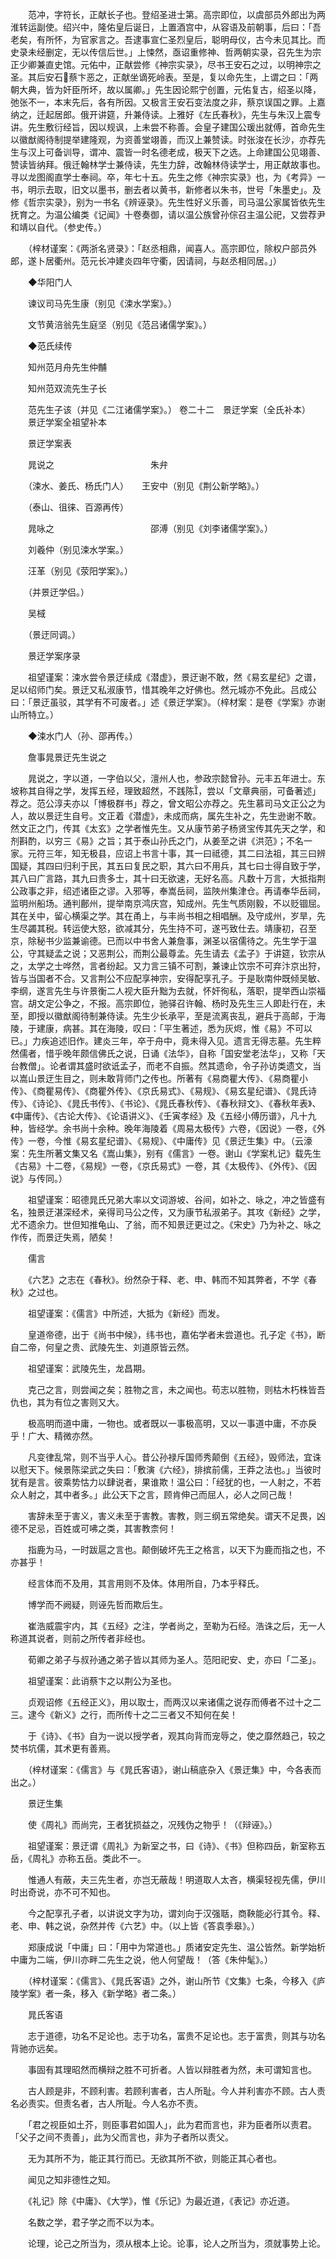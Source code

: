 <!-- { "loadSidebar": true } -->
　　范冲，字符长，正献长子也。登绍圣进士第。高宗即位，以虞部员外郎出为两淮转运副使。绍兴中，隆佑皇后诞日，上置酒宫中，从容语及前朝事，后曰：「吾老矣，有所怀，为官家言之。吾逮事宣仁圣烈皇后，聪明母仪，古今未见其比。而史录未经删定，无以传信后世。」上悚然，亟诏重修神、哲两朝实录，召先生为宗正少卿兼直史馆。元佑中，正献尝修《神宗实录》，尽书王安石之过，以明神宗之圣。其后安石蔡卞恶之，正献坐谪死岭表。至是，复以命先生，上谓之曰：「两朝大典，皆为奸臣所坏，故以属卿。」先生因论熙宁创置，元佑复古，绍圣以降，弛张不一，本末先后，各有所因。又极言王安石变法度之非，蔡京误国之罪。上嘉纳之，迁起居郎。俄开讲筵，升兼侍读。上雅好《左氏春秋》，先生与朱汉上震专讲。先生敷衍经旨，因以规讽，上未尝不称善。会皇子建国公瑗出就傅，首命先生以徽猷阁待制提举建隆观，为资善堂翊善，而汉上兼赞读。时张浚在长沙，亦荐先生与汉上可备训导，谓冲、震皆一时名德老成，极天下之选。上命建国公见翊善、赞读皆纳拜。俄迁翰林学士兼侍读，先生力辞，改翰林侍读学士，用正献故事也。寻以龙图阁直学士奉祠。卒，年七十五。先生之修《神宗实录》也，为《考异》一书，明示去取，旧文以墨书，删去者以黄书，新修者以朱书，世号「朱墨史」。及修《哲宗实录》，别为一书名《辨诬录》。先生性好义乐善，司马温公家属皆依先生抚育之。为温公编类《记闻》十卷奏御，请以温公族曾孙倧召主温公祀，又尝荐尹和靖以自代。（参史传。）

　　（梓材谨案：《两浙名贤录》：「赵丞相鼎，闻喜人。高宗即位，除权户部员外郎，遂卜居衢州。范元长冲建炎四年守衢，因请祠，与赵丞相同居。」）

　　◆华阳门人

　　谏议司马先生康（别见《涑水学案》。）

　　文节黄涪翁先生庭坚（别见《范吕诸儒学案》。）

　　◆范氏续传

　　知州范月舟先生仲黼

　　知州范双流先生子长

　　范先生子该（并见《二江诸儒学案》。）
卷二十二　景迂学案（全氏补本）
　　景迂学案全祖望补本

　　景迂学案表

　　晁说之　　　　　　　　　　　朱弁

　　（涑水、姜氏、杨氏门人）　　王安中（别见《荆公新学略》。）　

　　（泰山、徂徕、百源再传）

　　晁咏之　　　　　　　　　　　邵溥（别见《刘李诸儒学案》。）

　　刘羲仲（别见涑水学案。）

　　汪革（别见《荥阳学案》。）

　　（并景迂学侣。）

　　吴棫

　　（景迂同调。）

　　景迂学案序录

　　祖望谨案：涑水尝令景迂续成《潜虚》，景迂谢不敢，然《易玄星纪》之谱，足以绍师门矣。景迂又私淑康节，惜其晚年之好佛也。然元城亦不免此。吕成公曰：「景迂虽驳，其学有不可废者。」述《景迂学案》。（梓材案：是卷《学案》亦谢山所特立。）

　　◆涑水门人（孙、邵再传。）

　　詹事晁景迂先生说之

　　晁说之，字以道，一字伯以父，澶州人也，参政宗懿曾孙。元丰五年进士。东坡称其自得之学，发挥五经，理致超然，不践陈，尝以「文章典丽，可备著述」荐之。范公淳夫亦以「博极群书」荐之，曾文昭公亦荐之。先生慕司马文正公之为人，故以景迂生自号。文正着《潜虚》，未成而病，属先生补之，先生逊谢不敢。然文正之门，传其《太玄》之学者惟先生。又从康节弟子杨贤宝传其先天之学，和剂斟酌，以穷三《易》之旨；其于泰山孙氏之门，从姜至之讲《洪范》；不名一家。元符三年，知无极县，应诏上书言十事，其一曰祗德，其二曰法祖，其三曰辨国疑，其四曰归利于民，其五曰复民之职，其六曰不用兵，其七曰士得自致于学，其八曰广言路，其九曰贵多士，其十曰无欲速，无好名高。凡数十万言，大抵指荆公政事之非，绍述诸臣之谬。入邪等，奉嵩岳祠，监陜州集津仓。再请奉华岳祠，监明州船场。通判鄜州，提举南京鸿庆宫，知成州。先生气质刚毅，不以贬锢屈。其在关中，留心横渠之学。其在甬上，与丰尚书相之相唱酬。及守成州，岁旱，先生尽蠲其税。转运使大怒，欲减其分，先生持不可，遂丐致仕去。靖康初，召至京，除秘书少监兼谕德。已而以中书舍人兼詹事，渊圣以宿儒待之。先生学于温公，守其疑孟之说；又恶荆公，而荆公最尊孟。先生请去《孟子》于讲筵，钦宗从之，太学之士哗然，言者纷起。又力言三镇不可割，兼谏止饮宗不可弃汴京出狩，皆与当国者不合。又言荆公不应配享神宗，安得配享孔子。于是耿南仲既倾吴敏、李纲，遂言先生与许景衡二人视大臣升黜为去就，怀奸徇私，落职，提举西山崇福宫。胡文定公争之，不报。高宗即位，驰驿召许翰、杨时及先生三人即赴行在，未至，即授以徽猷阁待制兼侍读。先生少长承平，至是流离丧乱，避兵于高邮，于海陵，于建康，病甚。其在海陵，叹曰：「平生著述，悉为灰烬，惟《易》不可以已。」力疾追述旧作。建炎三年，卒于舟中，竟未得入见。遗言无得志墓。先生粹然儒者，惜乎晚年颇信佛氏之说，日诵《法华》，自称「国安堂老法华」，又称「天台教僧」。论者谓其盛时欲诋孟子，而老不自振。然其遗命，令子孙访类遗文，当以嵩山景迂生目之，则未敢背师门之传也。所著有《易商瞿大传》、《易商瞿小传》、《商瞿易传》、《商瞿外传》、《京氏易式》、《易规》、《易玄星纪谱》、《晁氏诗传》、《诗论》、《晁氏书传》、《书论》、《晁氏春秋传》、《春秋辩文》、《春秋年表》、《中庸传》、《古论大传》、《论语讲义》、《壬寅孝经》及《五经小傅历谱》，凡十九种，皆经学。余书尚十余种。晚年海陵着《周易太极传》六卷，《因说》一卷，《外传》一卷，今惟《易玄星纪谱》、《易规》、《中庸传》见《景迂生集》中。（云濠案：先生所著文集又名《嵩山集》，别有《儒言》一卷。谢山《学案札记》载先生《古易》十二卷，《易规》一卷，《京氏易式》一卷，其《太极传》、《外传》、《因说》与传同。）

　　祖望谨案：昭德晁氏兄弟大率以文词游坡、谷间，如补之、咏之，冲之皆盛有名，独景迂湛深经术，亲得司马公之传，又为康节私淑弟子。其攻《新经》之学，尤不遗余力。世但知推龟山、了翁，而不知景迂更过之。《宋史》乃为补之、咏之作传，而景迂失焉，陋矣！

　　儒言

　　《六艺》之志在《春秋》。纷然杂于释、老、申、韩而不知其弊者，不学《春秋》之过也。

　　祖望谨案：《儒言》中所述，大抵为《新经》而发。

　　皇道帝德，出于《尚书中候》，纬书也，嘉佑学者未尝道也。孔子定《书》，断自二帝，何皇之贵、武陵先生、刘道原皆云然。

　　祖望谨案：武陵先生，龙昌期。

　　克己之言，则尝闻之矣；胜物之言，未之闻也。苟志以胜物，则枯木朽株皆吾仇也，其为有位之害则又大。

　　极高明而道中庸，一物也。或者既以一事极高明，又以一事道中庸，不亦戾乎！广大、精微亦然。

　　凡变律乱常，则不当乎人心。昔公孙禄斥国师秀颠倒《五经》，毁师法，宜诛以慰天下。候景陈梁武之失曰：「敷演《六经》，排摈前儒，王莽之法也。」当彼时犹有是言。彼乘势怙力以肆说者，果谁欺！温公曰：「经犹的也，一人射之，不若众人射之，其中者多。」此公天下之言，顾肯伸己而屈人，必人之同己哉！

　　害辞未至于害义，害义未至于害教。害教，则三纲五常绝矣。谓天不足畏，凶德不足忌，百姓或可咈之类，其害教柰何！

　　指鹿为马，一时跋扈之言也。颠倒破坏先王之格言，以天下为鹿而指之也，不亦甚乎！

　　经言体而不及用，其言用则不及体。体用所自，乃本乎释氏。

　　博学而不阙疑，则诬先哲而欺后生。

　　崔浩威震宇内，其《五经》之注，学者尚之，至勒为石经。浩诛之后，无一人称道其说者，则前之所传者非经也。

　　荀卿之弟子与叔孙通之弟子皆以其师为圣人。范阳祀安、史，亦曰「二圣」。

　　祖望谨案：此诮蔡卞之以荆公为圣也。

　　贞观诏修《五经正义》，用以取士，而两汉以来诸儒之说存而傅者不过十之二三。逮今《新义》之行，而所传十之二三者又不知何在矣！

　　于《诗》、《书》自为一说以授学者，观其向背而宠辱之，使之靡然趋己，较之焚书坑儒，其术更有善焉。

　　（梓材谨案：《儒言》与《晁氏客语》，谢山稿底杂入《景迂集》中，今各表而出之。）

　　景迂生集

　　使《周礼》而尚完，王者犹损益之，况残伪之物乎！（《辩诬》。）

　　祖望谨案：景迂谓《周礼》为新室之书，曰《诗》、《书》但称四岳，新室称五岳，《周礼》亦称五岳。类此不一。

　　惟通人有蔽，夫三先生者，亦岂无蔽哉！明道取人太吝，横渠轻视先儒，伊川时出奇说，亦不可不知也。

　　今之配享孔子者，以讲说文字为功，谓刘向于汉强聒，商鞅能必行其令。释、老、申、韩之说，杂然并传《六艺》中。（以上皆《答袁季皋》。）

　　郑康成说「中庸」曰：「用中为常道也。」质诸安定先生、温公皆然。新学始析中庸为二端，伊川亦畔二先生之说，他人何望哉！（答《朱仲髦》。）

　　（梓材谨案：《儒言》、《晁氏客语》之外，谢山所节《文集》七条，今移入《庐陵学案》者一条，移入《新学略》者二条。）

　　晁氏客语

　　志于道德，功名不足论也。志于功名，富贵不足论也。志于富贵，则其与功名背驰亦远矣。

　　事固有其理昭然而横辩之胜不可折者。人皆以辩胜者为然，未可谓知言也。

　　古人顾是非，不顾利害。若顾利害者，古人所耻。今人并利害亦不顾。古人责名必责实。但责名者，古人所耻。今人名亦不责。

　　「君之视臣如土芥，则臣事君如国人」，此为君而言也，非为臣者所以责君。「父子之间不责善」，此为父而言也，非为子者所以责父。

　　无为其所不为，能正其行而已。无欲其所不欲，则能正其心者也。

　　闻见之知非德性之知。

　　《礼记》除《中庸》、《大学》，惟《乐记》为最近道，《表记》亦近道。

　　名数之学，君子学之而不以为本。　

　　论理，论己之所当为，须从根本上论。论事，论人之所当为，须就事势上论。

